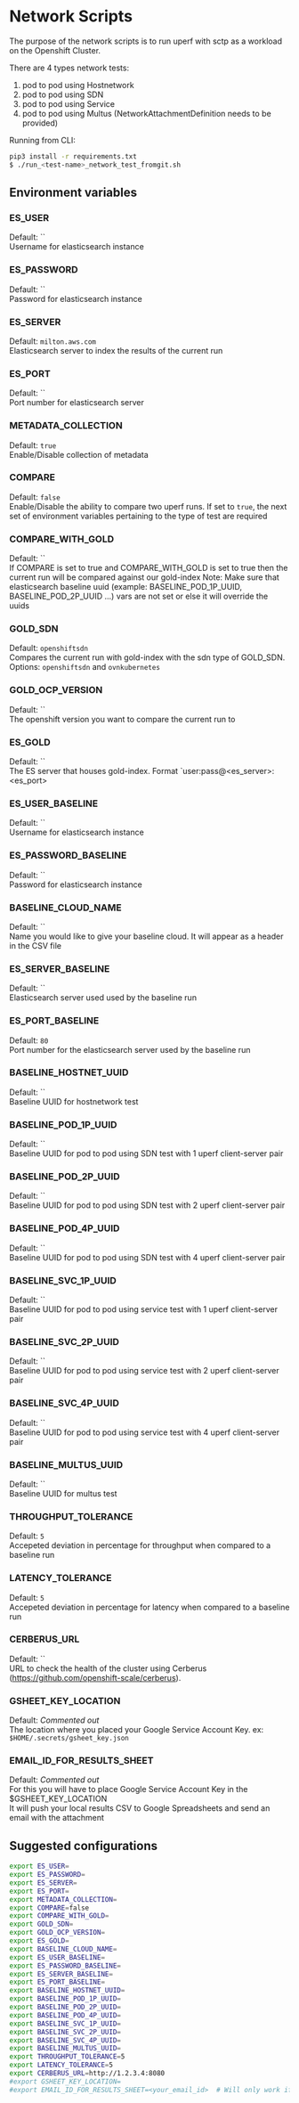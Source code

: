 # Network Scripts

The purpose of the network scripts is to run uperf with sctp as a workload on the Openshift Cluster.

There are 4 types network tests:
1. pod to pod using Hostnetwork
2. pod to pod using SDN
3. pod to pod using Service
4. pod to pod using Multus (NetworkAttachmentDefinition needs to be provided)

Running from CLI:

```sh
pip3 install -r requirements.txt
$ ./run_<test-name>_network_test_fromgit.sh 
```

## Environment variables

### ES_USER
Default: ``    
Username for elasticsearch instance

### ES_PASSWORD
Default: ``     
Password for elasticsearch instance

### ES_SERVER
Default: `milton.aws.com`    
Elasticsearch server to index the results of the current run

### ES_PORT
Default: ``    
Port number for elasticsearch server

### METADATA_COLLECTION
Default: `true`   
Enable/Disable collection of metadata

### COMPARE
Default: `false`        
Enable/Disable the ability to compare two uperf runs. If set to `true`, the next set of environment variables pertaining to the type of test are required

### COMPARE_WITH_GOLD
Default: ``     
If COMPARE is set to true and COMPARE_WITH_GOLD is set to true then the current run will be compared against our gold-index
Note: Make sure that elasticsearch baseline uuid (example: BASELINE_POD_1P_UUID, BASELINE_POD_2P_UUID ...) vars are not set or else it will override the uuids

### GOLD_SDN
Default: `openshiftsdn`   
Compares the current run with gold-index with the sdn type of GOLD_SDN. Options: `openshiftsdn` and `ovnkubernetes`

### GOLD_OCP_VERSION
Default: ``     
The openshift version you want to compare the current run to

### ES_GOLD
Default: ``     
The ES server that houses gold-index. Format `user:pass@<es_server>:<es_port>

### ES_USER_BASELINE
Default: ``         
Username for elasticsearch instance

### ES_PASSWORD_BASELINE
Default: ``     
Password for elasticsearch instance

### BASELINE_CLOUD_NAME
Default: ``    
Name you would like to give your baseline cloud. It will appear as a header in the CSV file

### ES_SERVER_BASELINE 
Default: ``   
Elasticsearch server used used by the baseline run 

### ES_PORT_BASELINE
Default: `80`  
Port number for the elasticsearch server used by the baseline run

### BASELINE_HOSTNET_UUID
Default: ``   
Baseline UUID for hostnetwork test  

### BASELINE_POD_1P_UUID
Default: ``   
Baseline UUID for pod to pod using SDN test with 1 uperf client-server pair

### BASELINE_POD_2P_UUID
Default: ``   
Baseline UUID for pod to pod using SDN test with 2 uperf client-server pair

### BASELINE_POD_4P_UUID
Default: ``   
Baseline UUID for pod to pod using SDN test with 4 uperf client-server pair

### BASELINE_SVC_1P_UUID
Default: ``   
Baseline UUID for pod to pod using service test with 1 uperf client-server pair

### BASELINE_SVC_2P_UUID
Default: ``   
Baseline UUID for pod to pod using service test with 2 uperf client-server pair

### BASELINE_SVC_4P_UUID
Default: ``   
Baseline UUID for pod to pod using service test with 4 uperf client-server pair

### BASELINE_MULTUS_UUID
Default: ``   
Baseline UUID for multus test

### THROUGHPUT_TOLERANCE
Default: `5`   
Accepeted deviation in percentage for throughput when compared to a baseline run

### LATENCY_TOLERANCE
Default: `5`   
Accepeted deviation in percentage for latency when compared to a baseline run

### CERBERUS_URL
Default: ``     
URL to check the health of the cluster using Cerberus (https://github.com/openshift-scale/cerberus).

### GSHEET_KEY_LOCATION
Default: *Commented out*      
The location where you placed your Google Service Account Key. ex: `$HOME/.secrets/gsheet_key.json`

### EMAIL_ID_FOR_RESULTS_SHEET
Default: *Commented out*       
For this you will have to place Google Service Account Key in the $GSHEET_KEY_LOCATION   
It will push your local results CSV to Google Spreadsheets and send an email with the attachment

## Suggested configurations

```sh
export ES_USER=
export ES_PASSWORD=
export ES_SERVER=
export ES_PORT=
export METADATA_COLLECTION=
export COMPARE=false
export COMPARE_WITH_GOLD=
export GOLD_SDN=
export GOLD_OCP_VERSION=
export ES_GOLD=
export BASELINE_CLOUD_NAME=
export ES_USER_BASELINE=
export ES_PASSWORD_BASELINE=
export ES_SERVER_BASELINE=
export ES_PORT_BASELINE=
export BASELINE_HOSTNET_UUID=
export BASELINE_POD_1P_UUID=
export BASELINE_POD_2P_UUID=
export BASELINE_POD_4P_UUID=
export BASELINE_SVC_1P_UUID=
export BASELINE_SVC_2P_UUID=
export BASELINE_SVC_4P_UUID=
export BASELINE_MULTUS_UUID=
export THROUGHPUT_TOLERANCE=5
export LATENCY_TOLERANCE=5
export CERBERUS_URL=http://1.2.3.4:8080
#export GSHEET_KEY_LOCATION=
#export EMAIL_ID_FOR_RESULTS_SHEET=<your_email_id>  # Will only work if you have google service account key
```

